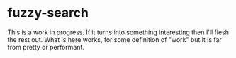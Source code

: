 # fuzzy-search

This is a work in progress. If it turns into something interesting then I'll flesh the rest out.
What is here works, for some definition of "work" but it is far from pretty or performant.


